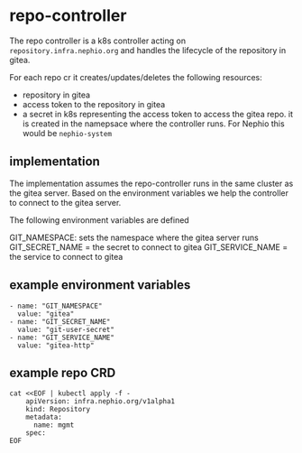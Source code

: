 # repo-controller

The repo controller is a k8s controller acting on `repository.infra.nephio.org` and handles the lifecycle of the repository in gitea.

For each repo cr it creates/updates/deletes the following resources:
- repository in gitea
- access token to the repository in gitea
- a secret in k8s representing the access token to access the gitea repo. it is created in the namepsace where the controller runs. For Nephio this would be `nephio-system`

## implementation

The implementation assumes the repo-controller runs in the same cluster as the gitea server. Based on the environment variables we help the controller to connect to the gitea server.

The following environment variables are defined

GIT_NAMESPACE: sets the namespace where the gitea server runs
GIT_SECRET_NAME = the secret to connect to gitea
GIT_SERVICE_NAME = the service to connect to gitea


## example environment variables

```
- name: "GIT_NAMESPACE"
  value: "gitea"
- name: "GIT_SECRET_NAME"
  value: "git-user-secret"
- name: "GIT_SERVICE_NAME"
  value: "gitea-http"
```

## example repo CRD

```
cat <<EOF | kubectl apply -f - 
    apiVersion: infra.nephio.org/v1alpha1
    kind: Repository
    metadata:
      name: mgmt
    spec:
EOF
```